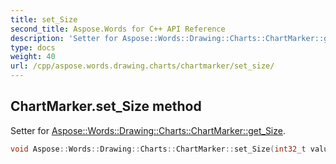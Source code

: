 ```yaml
---
title: set_Size
second_title: Aspose.Words for C++ API Reference
description: 'Setter for Aspose::Words::Drawing::Charts::ChartMarker::get_Size.'
type: docs
weight: 40
url: /cpp/aspose.words.drawing.charts/chartmarker/set_size/
---
```

## ChartMarker.set_Size method


Setter for [Aspose::Words::Drawing::Charts::ChartMarker::get_Size](../get_size/).

```cpp
void Aspose::Words::Drawing::Charts::ChartMarker::set_Size(int32_t value)
```

